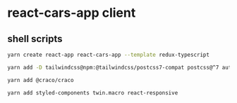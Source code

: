 # react-cars-app client

## shell scripts

```sh
yarn create react-app react-cars-app --template redux-typescript
```

```sh
yarn add -D tailwindcss@npm:@tailwindcss/postcss7-compat postcss@^7 autoprefixer@^9
```

```sh
yarn add @craco/craco
```

```sh
yarn add styled-components twin.macro react-responsive
```
